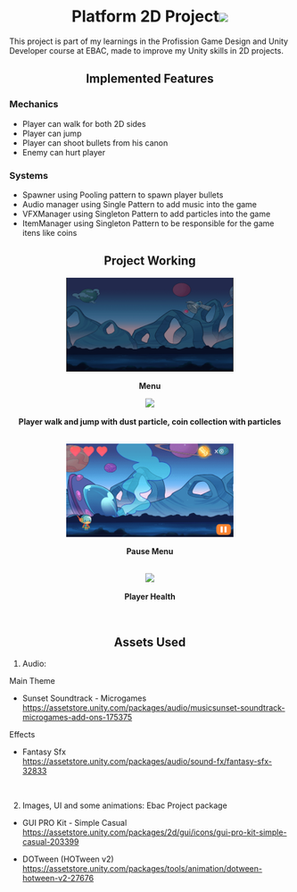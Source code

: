 <h1 align="center"> Platform 2D Project<img src="2D Platform\Assets\ImageVideo\flower.JPG" width="30"> </h1>  

This project is part of my learnings in the Profission Game Design and Unity Developer course at EBAC, made to improve my Unity skills in 2D projects.

<h2 align="center">Implemented Features</h2> 

### Mechanics
* Player can walk for both 2D sides
* Player can jump
* Player can shoot bullets from his canon
* Enemy can hurt player


### Systems
* Spawner using Pooling pattern to spawn player bullets
* Audio manager using Single Pattern to add music into the game
* VFXManager using Singleton Pattern to add particles into the game
* ItemManager using Singleton Pattern to be responsible for the game itens like coins
</p>

<h2 align="center">Project Working</h2> 

<p align="center">
<img src="2D Platform\Assets\ImageVideo\Menu.gif" width="300"> 
<figcaption align = "center"><b>Menu</b></figcaption>
</p>

<p align="center">
<img src="2D Platform\Assets\ImageVideo\Walk.gif" width="300"> 
<figcaption align = "center"><b>Player walk and jump with dust particle, coin collection with particles</b></figcaption>
</br>
</P>

<p align="center">
<img src="2D Platform\Assets\ImageVideo\Pause.gif" width="300"> 
<figcaption align = "center"><b>Pause Menu</b></figcaption>
</br>
</p>

<p align="center">
<img src="2D Platform\Assets\ImageVideo\Enemy.gif" width="300"> 
<figcaption align = "center"><b>Player Health</b></figcaption>
</p>

<br>
<h2 align="center">Assets Used</h2>


1. Audio:

Main Theme
* Sunset Soundtrack - Microgames  
https://assetstore.unity.com/packages/audio/musicsunset-soundtrack-microgames-add-ons-175375


Effects
* Fantasy Sfx </br>
https://assetstore.unity.com/packages/audio/sound-fx/fantasy-sfx-32833
</br>

2. Images, UI and some animations:
Ebac Project package

* GUI PRO Kit - Simple Casual </br>
https://assetstore.unity.com/packages/2d/gui/icons/gui-pro-kit-simple-casual-203399

* DOTween (HOTween v2) </br>
https://assetstore.unity.com/packages/tools/animation/dotween-hotween-v2-27676







